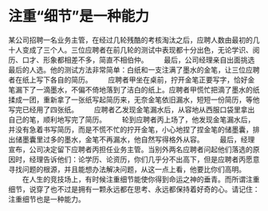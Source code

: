 # 注重“细节”是一种能力
某公司招聘一名业务主管，在经过几轮残酷的考核淘汰之后，应聘人数由最初的几十人变成了三个人。三位应聘者在前几轮的测试中表现都十分出色，无论学识、阅历、口才、形象都相差不多，简直不相伯仲。 
　　最后，公司经理亲自出面挑选最后的人选。他的测试方法非常简单：白纸和一支注满了墨水的金笔，让三位应聘者在纸上写下各自的简历。 
　　应聘者甲坐在桌前，拧开金笔正要写字，恰好金笔漏下了一滴墨水，不偏不倚地落到了洁白的纸上。应聘者甲慌忙把滴了墨水的纸揉成一团，重新拿了一张纸写起简历来，无奈金笔依旧漏水，短短一份简历，等他写完已经用了四张纸。 
　　应聘者乙发现金笔漏水后，从容地从西服口袋里拿出自己的笔，顺利地写完了简历。 
　　轮到应聘者丙上场了，他发现金笔漏水后，并没有急着书写简历，而是不慌不忙的拧开金笔，小心地捏了捏金笔的储墨囊，排出储墨囊里过多的墨水，金笔不再漏水，他自然写得格外从容。 
　　最后，经理宣布，公司决定留下应聘者丙担任业务主管。当别外两名应聘者问起他们落选的原因时，经理告诉他们：论学历、论资历，你们几乎分不出高下，但是应聘者丙愿意寻找问题的根源，并且能想办法解决问题，从这一点上看，他要比你们高明。 
　　在人生的竞技场上，有时候注重细节能使你得到命运之神的垂青。而所谓注重细节，说穿了也不过是拥有一颗永远都在思考、永远都保持着好奇的心。请记住：注重细节也是一种能力。
 